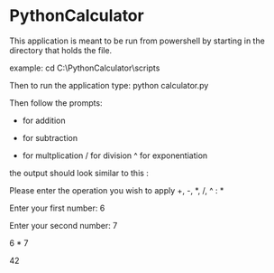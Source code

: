 # PythonCalculator
This application is meant to be run from powershell by starting in the directory that holds the file. 

example: cd C:\PythonCalculator\scripts

Then to run the application type: python calculator.py

Then follow the prompts:

+ for addition
- for subtraction
* for multplication
/ for division
^ for exponentiation


the output should look similar to this : 

Please enter the operation you wish to apply +, -, *, /, ^ : *

Enter your first number: 6

Enter your second number: 7

6  *  7

42
